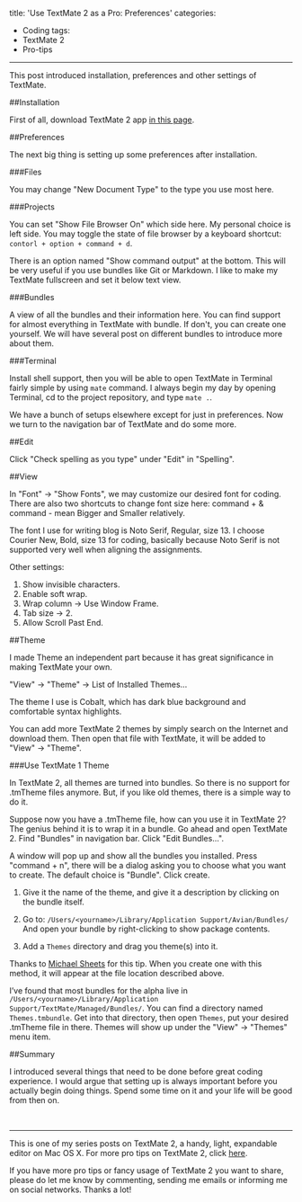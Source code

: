 title: 'Use TextMate 2 as a Pro: Preferences'
categories:
  - Coding
tags:
  - TextMate 2
  - Pro-tips
---

This post introduced installation, preferences and other settings of TextMate.

<!-- more -->

##Installation

First of all, download TextMate 2 app [in this page](http://macromates.com/download).

##Preferences

The next big thing is setting up some preferences after installation.

###Files

You may change "New Document Type" to the type you use most here.

###Projects

You can set "Show File Browser On" which side here. My personal choice is left side. You may toggle the state of file browser by a keyboard shortcut: ``contorl + option + command + d``.

There is an option named "Show command output" at the bottom. This will be very useful if you use bundles like Git or Markdown. I like to make my TextMate fullscreen and set it below text view.

###Bundles

A view of all the bundles and their information here. You can find support for almost everything in TextMate with bundle. If don't, you can create one yourself. We will have several post on different bundles to introduce more about them.

###Terminal

Install shell support, then you will be able to open TextMate in Terminal fairly simple by using ``mate`` command. I always begin my day by opening Terminal, cd to the project repository, and type ``mate .``.

We have a bunch of setups elsewhere except for just in preferences. Now we turn to the navigation bar of TextMate and do some more.

##Edit

Click "Check spelling as you type" under "Edit" in "Spelling".

##View

In "Font" -> "Show Fonts", we may customize our desired font for coding. There are also two shortcuts to change font size here: command + & command - mean Bigger and Smaller relatively.

The font I use for writing blog is Noto Serif, Regular, size 13. I choose Courier New, Bold, size 13 for coding, basically because Noto Serif is not supported very well when aligning the assignments.

Other settings:

1. Show invisible characters.
2. Enable soft wrap.
3. Wrap column -> Use Window Frame.
4. Tab size -> 2.
5. Allow Scroll Past End.

##Theme

I made Theme an independent part because it has great significance in making TextMate your own.

"View" -> "Theme" -> List of Installed Themes...

The theme I use is Cobalt, which has dark blue background and comfortable syntax highlights.

You can add more TextMate 2 themes by simply search on the Internet and download them. Then open that file with TextMate, it will be added to "View" -> "Theme".

###Use TextMate 1 Theme

In TextMate 2, all themes are turned into bundles. So there is no support for .tmTheme files anymore. But, if you like old themes, there is a simple way to do it.

Suppose now you have a .tmTheme file, how can you use it in TextMate 2? The genius behind it is to wrap it in a bundle. Go ahead and open TextMate 2. Find "Bundles" in navigation bar. Click "Edit Bundles...".

A window will pop up and show all the bundles you installed. Press "command + n", there will be a dialog asking you to choose what you want to create. The default choice is "Bundle". Click create.

1. Give it the name of the theme, and give it a description by clicking on the bundle itself.

2. Go to: `/Users/<yourname>/Library/Application Support/Avian/Bundles/` And open your bundle by right-clicking to show package contents.

3. Add a `Themes` directory and drag you theme(s) into it.

Thanks to [Michael Sheets](http://pastie.org/private/le1pyvas9g1zgnetfwvg) for this tip. When you create one with this method, it will appear at the file location described above.

I’ve found that most bundles for the alpha live in `/Users/<yourname>/Library/Application Support/TextMate/Managed/Bundles/`. You can find a directory named `Themes.tmbundle`. Get into that directory, then open `Themes`, put your desired .tmTheme file in there. Themes will show up under the "View" -> "Themes" menu item.

##Summary

I introduced several things that need to be done before great coding experience. I would argue that setting up is always important before you actually begin doing things. Spend some time on it and your life will be good from then on.

<br/>

---

This is one of my series posts on TextMate 2, a handy, light, expandable editor on Mac OS X. For more pro tips on TextMate 2, click [here]().

If you have more pro tips or fancy usage of TextMate 2 you want to share, please do let me know by commenting, sending me emails or informing me on social networks. Thanks a lot!
